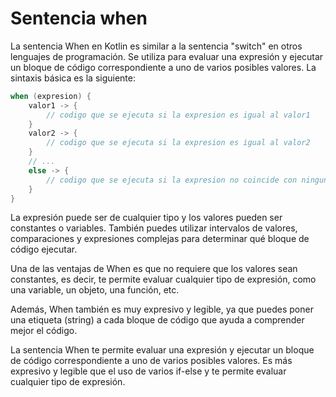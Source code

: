 # Sentencia when

La sentencia When en Kotlin es similar a la sentencia "switch" en otros lenguajes de programación. Se utiliza para evaluar una expresión y ejecutar un bloque de código correspondiente a uno de varios posibles valores. La sintaxis básica es la siguiente:

```kotlin
when (expresion) {
    valor1 -> {
        // codigo que se ejecuta si la expresion es igual al valor1
    }
    valor2 -> {
        // codigo que se ejecuta si la expresion es igual al valor2
    }
    // ...
    else -> {
        // codigo que se ejecuta si la expresion no coincide con ningun valor
    }
}
```

La expresión puede ser de cualquier tipo y los valores pueden ser constantes o variables. También puedes utilizar intervalos de valores, comparaciones y expresiones complejas para determinar qué bloque de código ejecutar.

Una de las ventajas de When es que no requiere que los valores sean constantes, es decir, te permite evaluar cualquier tipo de expresión, como una variable, un objeto, una función, etc.

Además, When también es muy expresivo y legible, ya que puedes poner una etiqueta (string) a cada bloque de código que ayuda a comprender mejor el código.

La sentencia When te permite evaluar una expresión y ejecutar un bloque de código correspondiente a uno de varios posibles valores. Es más expresivo y legible que el uso de varios if-else y te permite evaluar cualquier tipo de expresión.
